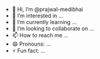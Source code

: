 - 👋 Hi, I’m @prajwal-medibhai
- 👀 I’m interested in ...
- 🌱 I’m currently learning ...
- 💞️ I’m looking to collaborate on ...
- 📫 How to reach me ...
- 😄 Pronouns: ...
- ⚡ Fun fact: ...

<!---
prajwal-medibhai/prajwal-medibhai is a ✨ special ✨ repository because its `README.md` (this file) appears on your GitHub profile.
You can click the Preview link to take a look at your changes.
--->
